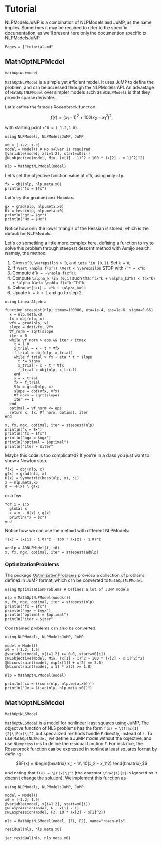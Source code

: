 # Tutorial

NLPModelsJuMP is a combination of NLPModels and JuMP, as the name implies.
Sometimes it may be required to refer to the specific documentation, as we'll present
here only the documention specific to NLPModelsJuMP.

```@contents
Pages = ["tutorial.md"]
```

## MathOptNLPModel

```@docs
MathOptNLPModel
```

`MathOptNLPModel` is a simple yet efficient model. It uses JuMP to define the problem,
and can be accessed through the NLPModels API.
An advantage of `MathOptNLPModel` over simpler models such as `ADNLPModel`s is that
they provide sparse derivates.

Let's define the famous Rosenbrock function
```math
f(x) = (x_1 - 1)^2 + 100(x_2 - x_1^2)^2,
```
with starting point ``x^0 = (-1.2,1.0)``.

```@example jumpnlp
using NLPModels, NLPModelsJuMP, JuMP

x0 = [-1.2; 1.0]
model = Model() # No solver is required
@variable(model, x[i=1:2], start=x0[i])
@NLobjective(model, Min, (x[1] - 1)^2 + 100 * (x[2] - x[1]^2)^2)

nlp = MathOptNLPModel(model)
```

Let's get the objective function value at ``x^0``, using only `nlp`.

```@example jumpnlp
fx = obj(nlp, nlp.meta.x0)
println("fx = $fx")
```

Let's try the gradient and Hessian.

```@example jumpnlp
gx = grad(nlp, nlp.meta.x0)
Hx = hess(nlp, nlp.meta.x0)
println("gx = $gx")
println("Hx = $Hx")
```

Notice how only the lower triangle of the Hessian is stored, which is the default for
NLPModels.

Let's do something a little more complex here, defining a function to try to
solve this problem through steepest descent method with Armijo search.
Namely, the method

1. Given ``x^0``, ``\varepsilon > 0``, and ``\eta \in (0,1)``. Set ``k = 0``;
2. If ``\Vert \nabla f(x^k) \Vert < \varepsilon`` STOP with ``x^* = x^k``;
3. Compute ``d^k = -\nabla f(x^k)``;
4. Compute ``\alpha_k \in (0,1]`` such that ``f(x^k + \alpha_kd^k) < f(x^k) + \alpha_k\eta \nabla f(x^k)^Td^k``
5. Define ``x^{k+1} = x^k + \alpha_kx^k``
6. Update ``k = k + 1`` and go to step 2.

```@example jumpnlp
using LinearAlgebra

function steepest(nlp; itmax=100000, eta=1e-4, eps=1e-6, sigma=0.66)
  x = nlp.meta.x0
  fx = obj(nlp, x)
  ∇fx = grad(nlp, x)
  slope = dot(∇fx, ∇fx)
  ∇f_norm = sqrt(slope)
  iter = 0
  while ∇f_norm > eps && iter < itmax
    t = 1.0
    x_trial = x - t * ∇fx
    f_trial = obj(nlp, x_trial)
    while f_trial > fx - eta * t * slope
      t *= sigma
      x_trial = x - t * ∇fx
      f_trial = obj(nlp, x_trial)
    end
    x = x_trial
    fx = f_trial
    ∇fx = grad(nlp, x)
    slope = dot(∇fx, ∇fx)
    ∇f_norm = sqrt(slope)
    iter += 1
  end
  optimal = ∇f_norm <= eps
  return x, fx, ∇f_norm, optimal, iter
end

x, fx, ngx, optimal, iter = steepest(nlp)
println("x = $x")
println("fx = $fx")
println("ngx = $ngx")
println("optimal = $optimal")
println("iter = $iter")
```

Maybe this code is too complicated? If you're in a class you just want to show a
Newton step.

```@example jumpnlp
f(x) = obj(nlp, x)
g(x) = grad(nlp, x)
H(x) = Symmetric(hess(nlp, x), :L)
x = nlp.meta.x0
d = -H(x) \ g(x)
```

or a few

```@example jumpnlp
for i = 1:5
  global x
  x = x - H(x) \ g(x)
  println("x = $x")
end
```

Notice how we can use the method with different NLPModels:

```@example jumpnlp
f(x) = (x[1] - 1.0)^2 + 100 * (x[2] - 1.0)^2

adnlp = ADNLPModel(f, x0)
x, fx, ngx, optimal, iter = steepest(adnlp)
```

### OptimizationProblems

The package
[OptimizationProblems](https://github.com/JuliaSmoothOptimizers/OptimizationProblems.jl)
provides a collection of problems defined in JuMP format, which can be converted
to `MathOptNLPModel`.

```@example jumpnlp
using OptimizationProblems # Defines a lot of JuMP models

nlp = MathOptNLPModel(woods())
x, fx, ngx, optimal, iter = steepest(nlp)
println("fx = $fx")
println("ngx = $ngx")
println("optimal = $optimal")
println("iter = $iter")
```

Constrained problems can also be converted.

```@example jumpnlp2
using NLPModels, NLPModelsJuMP, JuMP

model = Model()
x0 = [-1.2; 1.0]
@variable(model, x[i=1:2] >= 0.0, start=x0[i])
@NLobjective(model, Min, (x[1] - 1)^2 + 100 * (x[2] - x[1]^2)^2)
@NLconstraint(model, exp(x[1]) + x[2] == 3.0)
@NLconstraint(model, x[1] * x[2] >= 1.0)

nlp = MathOptNLPModel(model)

println("cx = $(cons(nlp, nlp.meta.x0))")
println("Jx = $(jac(nlp, nlp.meta.x0))")
```

## MathOptNLSModel

```@docs
MathOptNLSModel
```

`MathOptNLSModel` is a model for nonlinear least squares using JuMP, The objective
function of NLS problems has the form ``f(x) = \tfrac{1}{2}\|F(x)\|^2``, but specialized
methods handle ``F`` directly, instead of ``f``.
To use `MathOptNLSModel`, we define a JuMP model without the objective, and use `NLexpression`s to
define the residual function ``F``.
For instance, the Rosenbrock function can be expressed in nonlinear least squares format by
defining
```math
F(x) = \begin{bmatrix} x_1 - 1\\ 10(x_2 - x_1^2) \end{bmatrix},
```
and noting that ``f(x) = \|F(x)\|^2`` (the constant ``\frac{1}{2}`` is ignored as it
doesn't change the solution).
We implement this function as

```@example nls
using NLPModels, NLPModelsJuMP, JuMP

model = Model()
x0 = [-1.2; 1.0]
@variable(model, x[i=1:2], start=x0[i])
@NLexpression(model, F1, x[1] - 1)
@NLexpression(model, F2, 10 * (x[2] - x[1]^2))

nls = MathOptNLSModel(model, [F1, F2], name="rosen-nls")

residual(nls, nls.meta.x0)
```

```@example nls
jac_residual(nls, nls.meta.x0)
```
